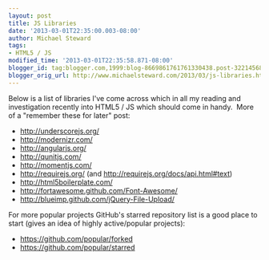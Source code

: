 ```yaml
---
layout: post
title: JS Libraries
date: '2013-03-01T22:35:00.003-08:00'
author: Michael Steward
tags:
- HTML5 / JS
modified_time: '2013-03-01T22:35:58.871-08:00'
blogger_id: tag:blogger.com,1999:blog-8669861761761330438.post-3221456828469225657
blogger_orig_url: http://www.michaelsteward.com/2013/03/js-libraries.html
---
```


Below is a list of libraries I've come across which in all my reading and investigation recently into HTML5 / JS which should come in handy.  More of a "remember these for later" post:  

*   http://underscorejs.org/
*   http://modernizr.com/
*   http://angularjs.org/
*   http://qunitjs.com/
*   http://momentjs.com/
*   http://requirejs.org/ (and http://requirejs.org/docs/api.html#text)
*   http://html5boilerplate.com/
*   http://fortawesome.github.com/Font-Awesome/
*   http://blueimp.github.com/jQuery-File-Upload/

For more popular projects GitHub's starred repository list is a good place to start (gives an idea of highly active/popular projects):

*   https://github.com/popular/forked
*   https://github.com/popular/starred